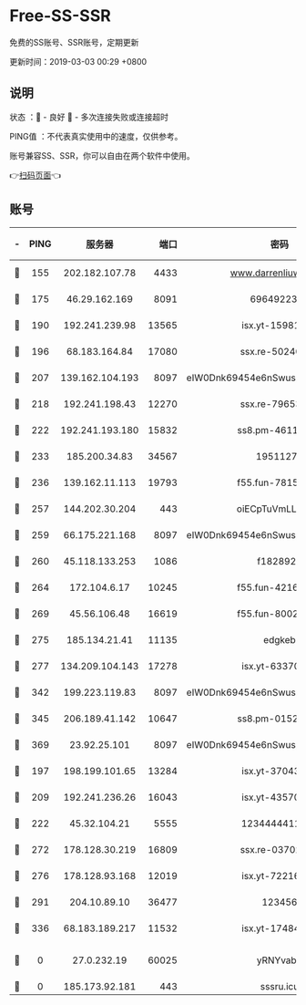 # Free-SS-SSR

免费的SS账号、SSR账号，定期更新

更新时间：2019-03-03 00:29 +0800

## 说明

状态     ：🙂 - 良好 🙁 - 多次连接失败或连接超时

PING值   ：不代表真实使用中的速度，仅供参考。

账号兼容SS、SSR，你可以自由在两个软件中使用。

👉[扫码页面](https://liesauer.github.io/free-ss-ssr.github.io/)👈

## 账号

|-|PING|服务器|端口|密码|加密方式|区域|
|:----:|:----:|:-----:|-----:|:----:|:----:|:----:|
|🙂|155|202.182.107.78|4433|www.darrenliuwei.com|aes-256-cfb|JP|
|🙂|175|46.29.162.169|8091|6964922356|aes-256-cfb|RU|
|🙂|190|192.241.239.98|13565|isx.yt-15981055|aes-256-cfb|US|
|🙂|196|68.183.164.84|17080|ssx.re-50240519|aes-256-cfb|US|
|🙂|207|139.162.104.193|8097|eIW0Dnk69454e6nSwuspv9DmS201tQ0D|aes-256-cfb|JP|
|🙂|218|192.241.198.43|12270|ssx.re-79653159|aes-256-cfb|US|
|🙂|222|192.241.193.180|15832|ss8.pm-46115453|aes-256-cfb|US|
|🙂|233|185.200.34.83|34567|19511276|aes-256-cfb|US|
|🙂|236|139.162.11.113|19793|f55.fun-78151290|aes-256-cfb|SG|
|🙂|257|144.202.30.204|443|oiECpTuVmLLxk4Ts|aes-256-cfb|US|
|🙂|259|66.175.221.168|8097|eIW0Dnk69454e6nSwuspv9DmS201tQ0D|aes-256-cfb|US|
|🙂|260|45.118.133.253|1086|f1828920|aes-256-cfb|SG|
|🙂|264|172.104.6.17|10245|f55.fun-42164913|aes-256-cfb|US|
|🙂|269|45.56.106.48|16619|f55.fun-80021142|aes-256-cfb|US|
|🙂|275|185.134.21.41|11135|edgkeb|aes-256-cfb|GB|
|🙂|277|134.209.104.143|17278|isx.yt-63370045|aes-256-cfb|SG|
|🙂|342|199.223.119.83|8097|eIW0Dnk69454e6nSwuspv9DmS201tQ0D|aes-256-cfb|US|
|🙂|345|206.189.41.142|10647|ss8.pm-01527155|aes-256-cfb|SG|
|🙂|369|23.92.25.101|8097|eIW0Dnk69454e6nSwuspv9DmS201tQ0D|aes-256-cfb|US|
|🙂|197|198.199.101.65|13284|isx.yt-37043083|aes-256-cfb|US|
|🙂|209|192.241.236.26|16043|isx.yt-43570413|aes-256-cfb|US|
|🙂|222|45.32.104.21|5555|1234444411111|aes-256-cfb|SG|
|🙂|272|178.128.30.219|16809|ssx.re-03702185|aes-256-cfb|SG|
|🙂|276|178.128.93.168|12019|isx.yt-72216757|aes-256-cfb|SG|
|🙂|291|204.10.89.10|36477|123456|aes-256-cfb|US|
|🙂|336|68.183.189.217|11532|isx.yt-17484658|aes-256-cfb|SG|
|🙁|0|27.0.232.19|60025|yRNYvabB|xchacha20-ietf-poly1305|HK|
|🙁|0|185.173.92.181|443|sssru.icu|rc4-md5|RU|
